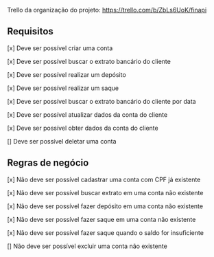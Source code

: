 Trello da organização do projeto: https://trello.com/b/ZbLs6UoK/finapi

## Requisitos

[x] Deve ser possível criar uma conta

[x] Deve ser possível buscar o extrato bancário do cliente

[x] Deve ser possível realizar um depósito

[x] Deve ser possível realizar um saque

[x] Deve ser possível buscar o extrato bancário do cliente por data

[x] Deve ser possível atualizar dados da conta do cliente

[x] Deve ser possível obter dados da conta do cliente

[] Deve ser possível deletar uma conta

## Regras de negócio

[x] Não deve ser possível cadastrar uma conta com CPF já existente

[x] Não deve ser possível buscar extrato em uma conta não existente

[x] Não deve ser possível fazer depósito em uma conta não existente

[x] Não deve ser possível fazer saque em uma conta não existente

[x] Não deve ser possível fazer saque quando o saldo for insuficiente

[] Não deve ser possível excluir uma conta não existente
